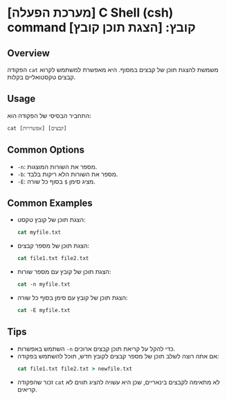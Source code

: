# [מערכת הפעלה] C Shell (csh) command קובץ: [הצגת תוכן קובץ]

## Overview
הפקודה `cat` משמשת להצגת תוכן של קבצים במסוף. היא מאפשרת למשתמש לקרוא קבצים טקסטואליים בקלות.

## Usage
התחביר הבסיסי של הפקודה הוא:
```
cat [אפשרויות] [קבצים]
```

## Common Options
- `-n`: מספר את השורות המוצגות.
- `-b`: מספר את השורות הלא ריקות בלבד.
- `-E`: מציג סימן `$` בסוף כל שורה.

## Common Examples
- הצגת תוכן של קובץ טקסט:
  ```csh
  cat myfile.txt
  ```

- הצגת תוכן של מספר קבצים:
  ```csh
  cat file1.txt file2.txt
  ```

- הצגת תוכן של קובץ עם מספר שורות:
  ```csh
  cat -n myfile.txt
  ```

- הצגת תוכן של קובץ עם סימן בסוף כל שורה:
  ```csh
  cat -E myfile.txt
  ```

## Tips
- השתמש באפשרות `-n` כדי להקל על קריאת תוכן קבצים ארוכים.
- אם אתה רוצה לשלב תוכן של מספר קבצים לקובץ חדש, תוכל להשתמש בפקודה:
  ```csh
  cat file1.txt file2.txt > newfile.txt
  ```
- זכור שהפקודה `cat` לא מתאימה לקבצים בינאריים, שכן היא עשויה להציג תווים לא קריאים.